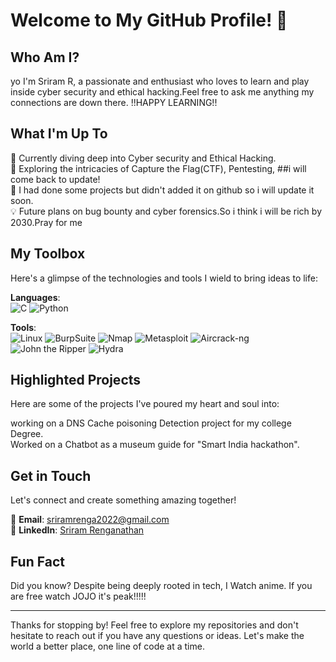 # Welcome to My GitHub Profile! 👋

## Who Am I?
yo I'm Sriram R, a passionate and enthusiast who loves to learn and play inside cyber security and ethical hacking.Feel free to ask me anything my connections are down there. !!HAPPY LEARNING!!

## What I'm Up To
🚀 Currently diving deep into Cyber security and Ethical Hacking.  
🌟 Exploring the intricacies of Capture the Flag(CTF), Pentesting, ##i will come back to update!    
🤝 I had done some projects but didn't added it on github so i will update it soon.    
💡 Future plans on bug bounty and cyber forensics.So i think i will be rich by 2030.Pray for me  

## My Toolbox
Here's a glimpse of the technologies and tools I wield to bring ideas to life:

**Languages**:  
![C](https://img.shields.io/badge/-C-A8B9CC?style=flat&logo=c&logoColor=white) ![Python](https://img.shields.io/badge/-Python-3776AB?style=flat&logo=python&logoColor=white)

**Tools**:  
![Linux](https://img.shields.io/badge/-Linux-FCC624?style=flat&logo=linux&logoColor=black) ![BurpSuite](https://img.shields.io/badge/-BurpSuite-FF6600?style=flat&logo=burp-suite&logoColor=white) ![Nmap](https://img.shields.io/badge/-Nmap-4682B4?style=flat&logo=nmap&logoColor=white) ![Metasploit](https://img.shields.io/badge/-Metasploit-0576B6?style=flat&logo=metasploit&logoColor=white) ![Aircrack-ng](https://img.shields.io/badge/-Aircrack--ng-008000?style=flat&logo=aircrack-ng&logoColor=white) ![John the Ripper](https://img.shields.io/badge/-John%20the%20Ripper-8A2BE2?style=flat&logo=hack-the-box&logoColor=white) ![Hydra](https://img.shields.io/badge/-Hydra-FF4500?style=flat&logo=hydra&logoColor=white)

## Highlighted Projects
Here are some of the projects I've poured my heart and soul into:

working on a DNS Cache poisoning Detection project for my college Degree.  
Worked on a Chatbot as a museum guide for "Smart India hackathon".  


## Get in Touch
Let's connect and create something amazing together!

📧 **Email**: sriramrenga2022@gmail.com  
💼 **LinkedIn**: [Sriram Renganathan](https://www.linkedin.com/in/sriram-renganathan-9137b6257)

## Fun Fact
Did you know? Despite being deeply rooted in tech, I Watch anime. If you are free watch JOJO it's peak!!!!!

---

Thanks for stopping by! Feel free to explore my repositories and don't hesitate to reach out if you have any questions or ideas. Let's make the world a better place, one line of code at a time.
